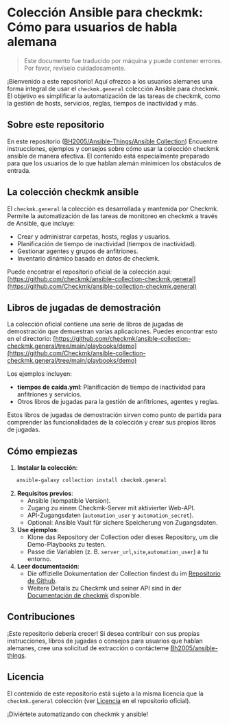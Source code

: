 # Colección Ansible para checkmk: Cómo para usuarios de habla alemana

> Este documento fue traducido por máquina y puede contener errores. Por favor, revíselo cuidadosamente.


¡Bienvenido a este repositorio! Aquí ofrezco a los usuarios alemanes una forma integral de usar el `checkmk.general` colección Ansible para checkmk. El objetivo es simplificar la automatización de las tareas de checkmk, como la gestión de hosts, servicios, reglas, tiempos de inactividad y más.

## Sobre este repositorio
En este repositorio ([BH2005/Ansible-Things/Ansible Collection](https://github.com/bh2005/ansible-things/tree/main/ansible-collection)) Encuentre instrucciones, ejemplos y consejos sobre cómo usar la colección checkmk ansible de manera efectiva. El contenido está especialmente preparado para que los usuarios de lo que hablan alemán minimicen los obstáculos de entrada.

## La colección checkmk ansible
El `checkmk.general` la colección es desarrollada y mantenida por Checkmk. Permite la automatización de las tareas de monitoreo en checkmk a través de Ansible, que incluye:
- Crear y administrar carpetas, hosts, reglas y usuarios.
- Planificación de tiempo de inactividad (tiempos de inactividad).
- Gestionar agentes y grupos de anfitriones.
- Inventario dinámico basado en datos de checkmk.

Puede encontrar el repositorio oficial de la colección aquí:
 [https://github.com/checkmk/ansible-collection-checkmk.general](https://github.com/Checkmk/ansible-collection-checkmk.general) 

## Libros de jugadas de demostración
La colección oficial contiene una serie de libros de jugadas de demostración que demuestran varias aplicaciones. Puedes encontrar esto en el directorio:
 [https://github.com/checkmk/ansible-collection-checkmk.general/tree/main/playbooks/demo](https://github.com/Checkmk/ansible-collection-checkmk.general/tree/main/playbooks/demo) 

Los ejemplos incluyen:
- **tiempos de caída.yml**: Planificación de tiempo de inactividad para anfitriones y servicios.
- Otros libros de jugadas para la gestión de anfitriones, agentes y reglas.

Estos libros de jugadas de demostración sirven como punto de partida para comprender las funcionalidades de la colección y crear sus propios libros de jugadas.

## Cómo empiezas
1. **Instalar la colección**:
```bash
   ansible-galaxy collection install checkmk.general
   ```
2. **Requisitos previos**:
   - Ansible (kompatible Version).
   - Zugang zu einem Checkmk-Server mit aktivierter Web-API.
   - API-Zugangsdaten (`automation_user` y `automation_secret`).
   - Optional: Ansible Vault für sichere Speicherung von Zugangsdaten.
3. **Use ejemplos**:
   - Klone das Repository der Collection oder dieses Repository, um die Demo-Playbooks zu testen.
   - Passe die Variablen (z. B. `server_url`,`site`,`automation_user`) a tu entorno.
4. **Leer documentación**:
   - Die offizielle Dokumentation der Collection findest du im [Repositorio de Github](https://github.com/Checkmk/ansible-collection-checkmk.general).
   - Weitere Details zu Checkmk und seiner API sind in der [Documentación de checkmk](https://docs.checkmk.com) disponible.

## Contribuciones
¡Este repositorio debería crecer! Si desea contribuir con sus propias instrucciones, libros de jugadas o consejos para usuarios que hablan alemanes, cree una solicitud de extracción o contácteme [Bh2005/ansible-things](https://github.com/bh2005/ansible-things).

## Licencia
El contenido de este repositorio está sujeto a la misma licencia que la `checkmk.general` colección (ver [Licencia](https://github.com/Checkmk/ansible-collection-checkmk.general/blob/main/LICENSE) en el repositorio oficial).

¡Diviértete automatizando con checkmk y ansible!